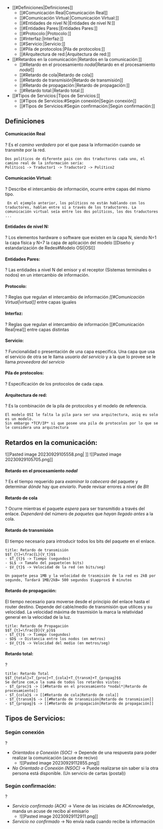 - [[#Definiciones|Definiciones]]
	- [[#Comunicación Real|Comunicación Real]]
	- [[#Comunicación Virtual:|Comunicación Virtual:]]
	- [[#Entidades de nivel N:|Entidades de nivel N:]]
	- [[#Entidades Pares:|Entidades Pares:]]
	- [[#Protocolo:|Protocolo:]]
	- [[#Interfaz:|Interfaz:]]
	- [[#Servicio:|Servicio:]]
	- [[#Pila de protocolos:|Pila de protocolos:]]
	- [[#Arquitectura de red:|Arquitectura de red:]]
- [[#Retardos en la comunicación:|Retardos en la comunicación:]]
	- [[#Retardo en el procesamiento *nodal*|Retardo en el procesamiento *nodal*]]
	- [[#Retardo de cola|Retardo de cola]]
	- [[#Retardo de transmisión|Retardo de transmisión]]
	- [[#Retardo de propagación:|Retardo de propagación:]]
	- [[#Retardo total:|Retardo total:]]
- [[#Tipos de Servicios:|Tipos de Servicios:]]
	- [[#Tipos de Servicios:#Según conexión|Según conexión]]
	- [[#Tipos de Servicios:#Según confirmación:|Según confirmación:]]


## Definiciones
#### Comunicación Real
?
Es el *camino verdadero* por el que pasa la información cuando se transmite por la red.

```ad-example
Dos políticos de diferente pais con dos traductores cada uno, el camino real de la información sería:
Político1 -> Traductor1 -> Traductor2 -> Político2 
```

#### Comunicación Virtual:
?
Describe el intercambio de información, ocurre entre capas del mismo tipo.

```ad-example
 En el ejemplo anterior, los políticos no están hablando con los traductores, hablan entre sí a través de los traductores. La comunicación virtual seía entre los dos políticos, los dos traductores ...
```

#### Entidades de nivel N:
?
Los elementos hardware o software que existen en la capa N, siendo N=1 la capa física y N=7 la capa de aplicación del modelo [[Diseño y estandarización de Redes#Modelo OSI|OSI]] 

#### Entidades Pares:
?
Las entidades a nivel N del emisor y el receptor (Sistemas terminales o nodos) en un intercambio de información.

#### Protocolo:
?
Reglas que regulan el intercambio de información *[[#Comunicación Virtual|virtual]]* entre capas iguales

#### Interfaz:
?
Reglas que regulan el intercambio de información [[#Comunicación Real|real]] entre capas distintas

#### Servicio:
?
Funcionalidad o presentación de una capa específica. Una capa que usa el servicio de otra se le llama *usuario del servicio* y a la que lo provee se le llama *proveedora del servicio*

#### Pila de protocolos:
?
Especificación de los protocolos de cada capa.

#### Arquitectura de red:
?
Es la combinación de la pila de protocolos y el modelo de referencia.

```ad-example
El modelo OSI le falta la pila para ser una arquitectura, asiq eu solo es un modelo.
Sin embargo *TCP/IP* si que posee una pila de protocolos por lo que se le considera una arquitectura
```


## Retardos en la comunicación:
![[Pasted image 20230929105558.png| ]] 
![[Pasted image 20230929105705.png]]

#### Retardo en el procesamiento *nodal*
?
Es el tiempo requerido para *examinar la cabecera* del paquete y determinar *dónde* hay que *enviarlo*. Puede revisar errores a nivel de *BIt*

#### Retardo de cola
?
Ocurre mientras el paquete *espera* para ser transmitido a través del enlace. *Dependerá* del número de *paquetes* que *hayan llegado antes* a la cola.

#### Retardo de transmisión
El tiempo necesario para introducir todos los bits del paquete en el enlace.

```ad-important
title: Retardo de transmisión
$$T_{t}=\frac{L}{V_t}$$
- $T_{t}$ -> Tiempo (segundos)
- $L$ -> Tamaño del paquete(en bits)
- $V_{t}$ -> Velocidad de la red (en bits/seg)
```
```ad-example
Un paquete pesa 1MB y la velocidad de trasmisión de la red es 2kB por segundo, Tardará 1MB/2kB= 500 segundos $\approx$ 8 minutos
```

#### Retardo de propagación:
El tiempo necesario para moverse desde el principio del enlace hasta el router destino. Depende del cable/medio de transmisión que utilices y su velocidad. La velocidad máxima de trasmisión la marca la relatividad general en la velocidad de la luz.

```ad-important
title: Retardo de Propagación
$$T_{t}=\frac{D}{V_p}$$
- $T_{t}$ -> Tiempo (segundos)
- $D$ -> Distancia entre los nodos (en metros)
- $V_{t}$ -> Velocidad del medio (en metros/seg)
```

#### Retardo total:
?

```ad-important
title: Retardo Total
$$T_{total}=T_{proc}+T_{cola}+T_{transm}+T_{propag}$$
Se define com,o la suma de todos los retardos vistos:
- $T_{proc}$ -> [[#Retardo en el procesamiento *nodal*|Retardo de procesamiento]]
- $T_{cola}$ -> [[#Retardo de cola|Retardo de cola]]
- $T_{transm}$ -> [[#Retardo de transmisión|Retardo de transmision]]
- $T_{propag}$ -> [[#Retardo de propagación|Retardo de propagación]]
```


## Tipos de Servicios:

### Según conexión
?
- *Orientados a Conexión (SOC)* -> Depende de una respuesta para poder realizar la comunicación (acuse de recivo)
	- ![[Pasted image 20230929112855.png]]
- *No Orientado a Conexión (NSOC)* -> Puede realizarse sin saber si la otra persona está disponible. (Un servicio de cartas (postal))

### Según confirmación:
?
- *Servicio confirmado (ACK)* -> Viene de las iniciales de ACKnnowledge, manda un acuse de recibo al emisario
	- ![[Pasted image 20230929112911.png]]
- *Servicio no confirmado* -> No envía nada cuando recibe la información



